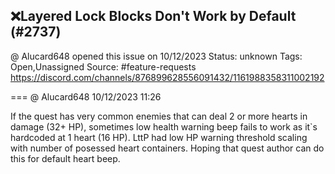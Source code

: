 ## ❌Layered Lock Blocks Don't Work by Default (#2737)
@ Alucard648 opened this issue on 10/12/2023
Status: unknown
Tags: Open,Unassigned
Source: #feature-requests https://discord.com/channels/876899628556091432/1161988358311002192


=== @ Alucard648 10/12/2023 11:26

If the quest has very common enemies that can deal 2 or more hearts in damage (32+ HP), sometimes low health warning beep fails to work as it`s hardcoded at 1 heart (16 HP). LttP had low HP warning threshold scaling with number of posessed heart containers. Hoping that quest author can do this for default heart beep.
